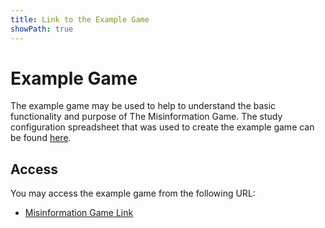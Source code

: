 ```yaml
---
title: Link to the Example Game
showPath: true
---
```


# Example Game

The example game may be used to help to understand the basic functionality
and purpose of The Misinformation Game. The study configuration spreadsheet
that was used to create the example game can be found [here](/link/ExampleStudy).

## Access

You may access the example game from the following URL:

- [Misinformation Game Link](https://misinformation-game.web.app/study/m1v891krnanahrdi/id?s=hviawth01zo4zxmx)
